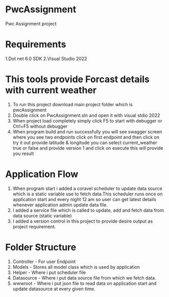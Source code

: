 # PwcAssignment
Pwc Assignment project
  
# Requirements  
  1.Dot net 6.0 SDK
  2.Visual Studio 2022

# This tools provide Forcast details with current weather 
 
  1. To run this project download main project folder which is pwcAssignment
  2. Double click on PwcAssignment.sln and open it with visual stdio 2022
  3. When project load completely simply click F5 to start with debugger or Ctrl+F5 without debugger
  4. When program build and run successfully you will see swagger screen where you see two endpoints click on first endpoint and then click on try it out
      provide latitude & longitude you can select current_weather true or false and provide version 1 and click on execute this will provide you result
      
# Application Flow
  1. When program start i added a coravel scheduler to update data source which is a static variable use to fetch data.This scheduler runs once on application start        and every night 12 am so user can get latest details whenever application admin update data file. 
  2. I added a service file which is called to update, add and fetch data from data source (static variable)
  3. I added a version control in this project to provide desire output as project requirement.
  
# Folder Structure
  1. Controller - For user Endpoint 
  2. Models - Stores all model class which is used by application
  3. Helper - Where i put scheduler file 
  4. Datasource - Where i put data source file from which we fetch data.
  5. wwwroot - Where i put json file to read data on application start and update datasource at every given time.
